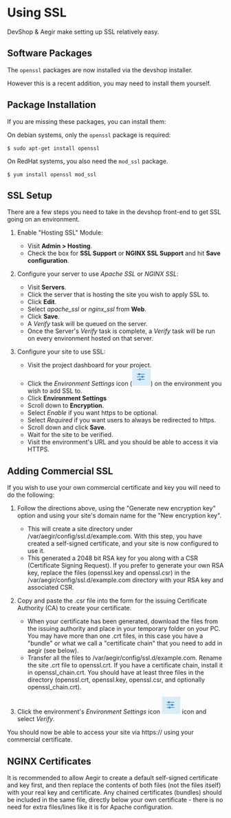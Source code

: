 Using SSL
=========

DevShop & Aegir make setting up SSL relatively easy.

Software Packages
-----------------

The `openssl` packages are now installed via the devshop installer.

However this is a recent addition, you may need to install them yourself.

Package Installation
--------------------

If you are missing these packages, you can install them:

On debian systems, only the `openssl` package is required:

    $ sudo apt-get install openssl

On RedHat systems, you also need the `mod_ssl` package.

    $ yum install openssl mod_ssl

SSL Setup
---------

There are a few steps you need to take in the devshop front-end to get SSL going on an environment.

1. Enable "Hosting SSL" Module:
    - Visit **Admin > Hosting**.
    - Check the box for **SSL Support** or **NGINX SSL Support** and hit **Save configuration**.

2. Configure your server to use *Apache SSL* or *NGINX SSL*:
    - Visit **Servers**.
    - Click the server that is hosting the site you wish to apply SSL to.
    - Click **Edit**.
    - Select *apache_ssl* or *nginx_ssl* from **Web**.
    - Click **Save**.
    - A *Verify* task will be queued on the server.
    - Once the Server's *Verify* task is complete, a *Verify* task will be run on every environment hosted on that server.

3. Configure your site to use SSL:
    - Visit the project dashboard for your project.
    - Click the *Environment Settings*  icon (![Environment Settings button.](images/settings.png "Push this button to open Environment Settings.")) on the environment you wish to add SSL to.
    - Click **Environment Settings**
    - Scroll down to **Encryption**. 
    - Select *Enable* if you want https to be optional.
    - Select *Required* if you want users to always be redirected to https.
    - Scroll down and click **Save**.
    - Wait for the site to be verified.
    - Visit the environment's URL and you should be able to access it via HTTPS.
    
Adding Commercial SSL
---------------------

If you wish to use your own commercial certificate and key you will need to do the following:

1. Follow the directions above, using the "Generate new encryption key" option and using your site's domain name for the "New encryption key". 

    - This will create a site directory under /var/aegir/config/ssl.d/example.com. With this step, you have created a self-signed certificate, and your site is now configured to use it.
    - This generated a 2048 bit RSA key for you along with a CSR (Certificate Signing Request). If you prefer to generate your own RSA key, replace the files (openssl.key and openssl.csr) in the /var/aegir/config/ssl.d/example.com directory with your RSA key and associated CSR.

2. Copy and paste the .csr file into the form for the issuing Certificate Authority (CA) to create your certificate.

    - When your certificate has been generated, download the files from the issuing authority and place in your temporary folder on your PC. You may have more than one .crt files, in this case you have a "bundle" or what we call a "certificate chain" that you need to add in aegir (see below).
    - Transfer all the files to /var/aegir/config/ssl.d/example.com. Rename the site .crt file to openssl.crt. If you have a certificate chain, install it in openssl_chain.crt. You should have at least three files in the directory (openssl.crt, openssl.key, openssl.csr, and optionally openssl_chain.crt).

3. Click the environment's *Environment Settings* icon ![Environment Settings button.](images/settings.png "Push this button to open Environment Settings.") icon and select *Verify*.

You should now be able to access your site via https:// using your commercial certificate.


NGINX Certificates
------------------

It is recommended to allow Aegir to create a default self-signed certificate and key first, and then replace the contents of both files (not the files itself) with your real key and certificate. Any chained certificates (bundles) should be included in the same file, directly below your own certificate - there is no need for extra files/lines like it is for Apache configuration.